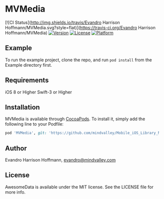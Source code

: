 # MVMedia

[![CI Status](http://img.shields.io/travis/Evandro Harrison Hoffmann/MVMedia.svg?style=flat)](https://travis-ci.org/Evandro Harrison Hoffmann/MVMedia)
[![Version](https://img.shields.io/cocoapods/v/MVMedia.svg?style=flat)](http://cocoapods.org/pods/MVMedia)
[![License](https://img.shields.io/cocoapods/l/MVMedia.svg?style=flat)](http://cocoapods.org/pods/MVMedia)
[![Platform](https://img.shields.io/cocoapods/p/MVMedia.svg?style=flat)](http://cocoapods.org/pods/MVMedia)

## Example

To run the example project, clone the repo, and run `pod install` from the Example directory first.

## Requirements

iOS 8 or Higher
Swift-3 or Higher

## Installation

MVMedia is available through [CocoaPods](http://cocoapods.org). To install
it, simply add the following line to your Podfile:

```ruby
pod 'MVMedia', git: 'https://github.com/mindvalley/Mobile_iOS_Library_MVMedia.git', tag: '0.2.1'
```

## Author

Evandro Harrison Hoffmann, evandro@mindvalley.com

## License

AwesomeData is available under the MIT license. See the LICENSE file for more info.

